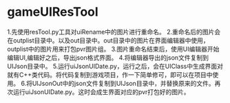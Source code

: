 # gameUIResTool
1.先使用resTool.py工具对uiRename中的图片进行重命名。
2.重命名后的图片会在outplist目录中。以及out目录中。out目录中的图片在界面编辑器中使用，outplist中的图片用来打包pvr图片组。
3.图片重命名结束后，使用UI编辑器开始编辑UI,编辑好之后，导出json格式界面。
4.将编辑器导出的json文件复制到UIJson目录中。
5.运行uiJsonUIDate.py，运行之后，会在UIClass中生成界面对就有C++类代码。将代码复制到游戏项目，作一下简单修可，即可以在项目中使用。
6.将UIJsonOut中的json文件复制到UIJson目录中，并替换原来的文件。再次运行uiJsonUIDate.py。这时会成生界面对应的pvr打包好的图片。
